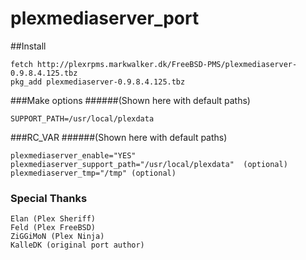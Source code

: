 plexmediaserver_port
====================

##Install

```no-highlight
fetch http://plexrpms.markwalker.dk/FreeBSD-PMS/plexmediaserver-0.9.8.4.125.tbz
pkg_add plexmediaserver-0.9.8.4.125.tbz
```

###Make options
######(Shown here with default paths)

```no-highlight
SUPPORT_PATH=/usr/local/plexdata
```

###RC_VAR
######(Shown here with default paths)

```no-highlight
plexmediaserver_enable="YES"
plexmediaserver_support_path="/usr/local/plexdata"  (optional)
plexmediaserver_tmp="/tmp" (optional)
```

### Special Thanks
```no-highlight
Elan (Plex Sheriff)
Feld (Plex FreeBSD)
ZiGGiMoN (Plex Ninja)
KalleDK (original port author)
```
